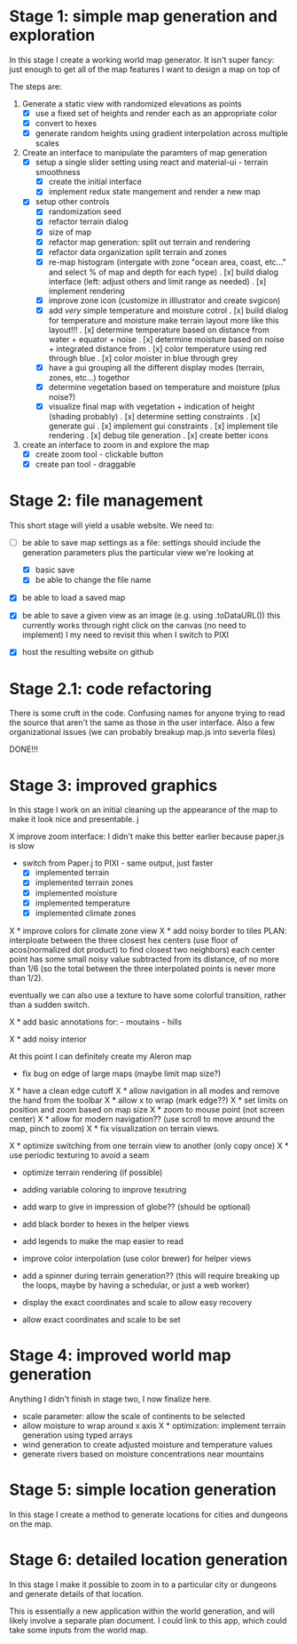 

# Stage 1: simple map generation and exploration

In this stage I create a working world map generator. It isn't super fancy: just
enough to get all of the map features I want to design a map on top of

The steps are:

1. Generate a static view with randomized elevations as points
   - [x] use a fixed set of heights and render each as an appropriate color
   - [x] convert to hexes
   - [x] generate random heights using gradient interpolation across multiple scales
2. Create an interface to manipulate the paramters of map generation
   - [x] setup a single slider setting using react and material-ui - terrain smoothness
       * [x] create the initial interface
       * [x] implement redux state mangement and render a new map
   - [x] setup other controls
       * [x] randomization seed
       * [x] refactor terrain dialog
       * [x] size of map
       * [x] refactor map generation: split out terrain and rendering
       * [x] refactor data organization split terrain and zones
       * [x] re-map histogram (intergate with zone "ocean area, coast, etc..."
             and select % of map and depth for each type)
             . [x] build dialog interface (left: adjust others and limit range
                   as needed)
             . [x] implement rendering
       * [x] improve zone icon (customize in illlustrator and create svgicon)
       * [x] add *very* simple temperature and moisture cotrol
             . [x] build dialog for temperature and moisture
                   make terrain layout more like this layout!!!
             . [x] determine temperature based on distance from water +
                   equator + noise
             . [x] determine moisture based on noise + integrated distance from 
             . [x] color temperature using red through blue
             . [x] color moister in blue through grey
       * [x] have a gui grouping all the different display modes (terrain, zones, etc...)
             togethor
       * [x] determine vegetation based on temperature
             and moisture (plus noise?)
       * [x] visualize final map with vegetation + indication of height (shading probably)
             . [x] determine setting constraints
             . [x] generate gui
             . [x] implement gui constraints
             . [x] implement tile rendering
             . [x] debug tile generation
             . [x] create better icons

3. create an interface to zoom in and explore the map
   - [x] create zoom tool - clickable button
   - [x] create pan tool - draggable

# Stage 2: file management

This short stage will yield a usable website. We need to:

- [ ] be able to save map settings as a file: settings should include the generation
parameters plus the particular view we're looking at
    * [x] basic save
    * [x] be able to change the file name

- [x] be able to load a saved map

- [x] be able to save a given view as an image (e.g. using .toDataURL())
  this currently works through right click on the canvas (no need to implement)
  I my need to revisit this when I switch to PIXI

- [x] host the resulting website on github

# Stage 2.1: code refactoring

There is some cruft in the code. Confusing names for anyone trying to read the
source that aren't the same as those in the user interface. Also a few
organizational issues (we can probably breakup map.js into severla files)

DONE!!!

# Stage 3: improved graphics

In this stage I work on an initial cleaning up the appearance of the map
to make it look nice and presentable. j

X improve zoom interface: I didn't make this better earlier because
  paper.js is slow
* switch from Paper.j to PIXI - same output, just faster
  - [x] implemented terrain
  - [x] implemented terrain zones
  - [x] implemented moisture
  - [x] implemented temperature
  - [x] implemented climate zones

X * improve colors for climate zone view
X * add noisy border to tiles
  PLAN: interploate between the three closest hex centers 
  (use floor of acos(normalized dot product) to find closest two neighbors)
  each center point has some small noisy value subtracted from its distance, of
  no more than 1/6 (so the total between the three interpolated points is never
  more than 1/2).

  eventually we can also use a texture to have some colorful transition, rather
  than a sudden switch.

X * add basic annotations for:
    - moutains
    - hills

X * add noisy interior

At this point I can definitely create my Aleron map

* fix bug on edge of large maps (maybe limit map size?)

X * have a clean edge cutoff
X * allow navigation in all modes and remove the hand from the toolbar
X * allow x to wrap (mark edge??)
X * set limits on position and zoom based on map size
X * zoom to mouse point (not screen center)
X * allow for modern navigation?? (use scroll to move around the map, pinch to
zoom)
X * fix visualization on terrain views.

X * optimize switching from one terrain view to another (only copy once)
X * use periodic texturing to avoid a seam
* optimize terrain rendering (if possible)
* adding variable coloring to improve texutring
* add warp to give in impression of globe?? (should be optional)

* add black border to hexes in the helper views
* add legends to make the map easier to read
* improve color interpolation (use color brewer) for helper views

* add a spinner during terrain generation?? 
  (this will require breaking up the loops, maybe by
  having a schedular, or just a web worker)

* display the exact coordinates and scale to allow easy recovery
* allow exact coordinates and scale to be set

# Stage 4: improved world map generation

Anything I didn't finish in stage two, I now finalize here.

* scale parameter: allow the scale of continents to be selected
* allow moisture to wrap around x axis
X * optimization: implement terrain generation using typed arrays
* wind generation to create adjusted moisture and temperature values
* generate rivers based on moisture concentrations near mountains

# Stage 5: simple location generation

In this stage I create a method to generate locations for cities and dungeons on the map.

# Stage 6: detailed location generation

In this stage I make it possible to zoom in to a particular city or dungeons and generate
details of that location.

This is essentially a new application within the world generation, and will
likely involve a separate plan document. I could link to this
app, which could take some inputs from the world map.

